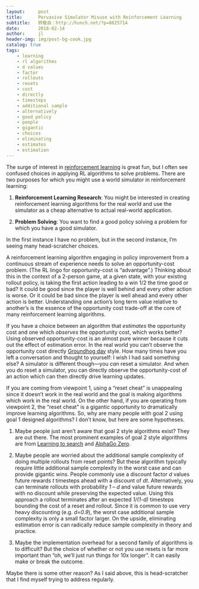 ```yaml
---
layout:     post
title:      Pervasive Simulator Misuse with Reinforcement Learning
subtitle:   转载自：http://hunch.net/?p=8825714
date:       2018-02-14
author:     jl
header-img: img/post-bg-cook.jpg
catalog: true
tags:
    - learning
    - rl algorithms
    - d values
    - factor
    - rollouts
    - resets
    - cost
    - directly
    - timesteps
    - additional sample
    - alternatively
    - good policy
    - people
    - gigantic
    - choices
    - eliminating
    - estimates
    - estimation
---
```


The surge of interest in [reinforcement learning](https://en.wikipedia.org/wiki/Reinforcement_learning) is great fun, but I often see confused choices in applying RL algorithms to solve problems. There are two purposes for which you might use a world simulator in reinforcement learning:

1. **Reinforcement Learning Research**: You might be interested in creating reinforcement learning algorithms for the real world and use the simulator as a cheap alternative to actual real-world application.

1. **Problem Solving**: You want to find a good policy solving a problem for which you have a good simulator. 


In the first instance I have no problem, but in the second instance, I’m seeing many head-scratcher choices.

A reinforcement learning algorithm engaging in policy improvement from a continuous stream of experience needs to solve an opportunity-cost problem. (The RL lingo for opportunity-cost is “advantage”.) Thinking about this in the context of a 2-person game, at a given state, with your existing rollout policy, is taking the first action leading to a win 1/2 the time good or bad? It could be good since the player is well behind and every other action is worse. Or it could be bad since the player is well ahead and every other action is better. Understanding one action’s long term value relative to another’s is the essence of the opportunity cost trade-off at the core of many reinforcement learning algorithms. 

If you have a choice between an algorithm that *estimates* the opportunity cost and one which *observes* the opportunity cost, which works better? Using observed opportunity-cost is an almost pure winner because it cuts out the effect of estimation error. In the real world you can’t observe the opportunity cost directly [Groundhog day](https://en.wikipedia.org/wiki/Groundhog_Day_(film)) style. How many times have you left a conversation and thought to yourself: I wish I had said something else? A simulator is different though—you *can* reset a simulator. And when you do reset a simulator, you can directly observe the opportunity-cost of an action which can then directly drive learning updates. 

If you are coming from viewpoint 1, using a “reset cheat” is unappealing since it doesn’t work in the real world and the goal is making algorithms which work in the real world. On the other hand, if you are operating from viewpoint 2, the “reset cheat” is a gigantic opportunity to dramatically improve learning algorithms. So, why are many people with goal 2 using goal 1 designed algorithms? I don’t know, but here are some hypotheses.

1. Maybe people just aren’t aware that goal 2 style algorithms exist? They are out there. The most prominent examples of goal 2 style algorithms are from [Learning to search](http://hunch.net/~l2s) and [AlphaGo Zero](https://deepmind.com/blog/alphago-zero-learning-scratch).

1. Maybe people are worried about the additional sample complexity of doing multiple rollouts from reset points? But these algorithm typically require little additional sample complexity in the worst case and can provide gigantic wins. People commonly use a discount factor *d* values future rewards *t* timesteps ahead with a discount of *dt*. Alternatively, you can terminate rollouts with probability *1 – d* and value future rewards with no discount while preserving the expected value. Using this approach a rollout terminates after an expected *1/(1-d)* timesteps bounding the cost of a reset and rollout. Since it is common to use very heavy discounting (e.g. *d=0.9*), the worst case additional sample complexity is only a small factor larger. On the upside, eliminating estimation error is can radically reduce sample complexity in theory and practice. 

1. Maybe the implementation overhead for a second family of algorithms is to difficult? But the choice of whether or not you use resets is far more important than “oh, we’ll just run things for 10x longer”. It can easily make or break the outcome.


Maybe there is some other reason? As I said above, this is head-scratcher that I find myself trying to address regularly. 
